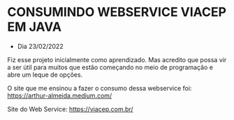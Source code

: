 # CONSUMINDO WEBSERVICE VIACEP EM JAVA

- Dia 23/02/2022

Fiz esse projeto inicialmente como aprendizado. Mas acredito que possa vir a ser útil para muitos que estão começando no meio de programação e abre um leque de opções.

O site que me ensinou a fazer o consumo dessa webservice foi: https://arthur-almeida.medium.com/

Site do Web Service: https://viacep.com.br/
